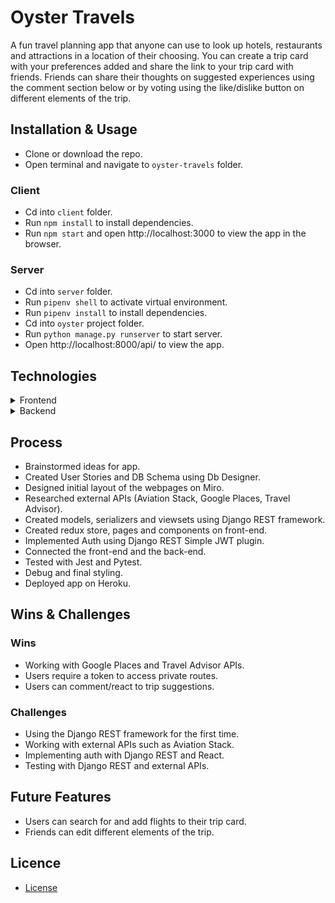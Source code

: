 # Oyster Travels

A fun travel planning app that anyone can use to look up hotels, restaurants and attractions in a location of their choosing. You can create a trip card with your preferences added and share the link to your trip card with friends. Friends can share their thoughts on suggested experiences using the comment section below or by voting using the like/dislike button on different elements of the trip.

## Installation & Usage

- Clone or download the repo.
- Open terminal and navigate to `oyster-travels` folder.

### Client
- Cd into `client` folder.
- Run `npm install` to install dependencies.
- Run `npm start` and open http://localhost:3000 to view the app in the browser.

### Server
- Cd into `server` folder. 
- Run `pipenv shell` to activate virtual environment.
- Run `pipenv install` to install dependencies.
- Cd into `oyster` project folder.
- Run `python manage.py runserver` to start server.
- Open http://localhost:8000/api/ to view the app.

## Technologies 

<details>
  <summary>Frontend</summary>
  <br>
  <ul>
    <li>HTML5</li> 
    <li>CSS3</li> 
    <li>JavaScript</li> 
    <li><a href="https://reactjs.org/">React</a></li> 
    <li><a href="https://react-redux.js.org/">React Redux</a></li> 
    <li><a href="https://testing-library.com/">React Testing Library</a></li> 
    <li><a href="https://jestjs.io/">Jest</a></li> 
  </ul>
</details>

<details>
<summary>Backend</summary>
  <br>
  <ul>
    <li>Python</li> 
    <li><a href="https://www.djangoproject.com/">Django</a></li> 
    <li><a href="https://docs.pytest.org/">Pytest</a></li> 
  </ul>
</details>

## Process
- Brainstormed ideas for app.
- Created User Stories and DB Schema using Db Designer.
- Designed initial layout of the webpages on Miro.
- Researched external APIs (Aviation Stack, Google Places, Travel Advisor).
- Created models, serializers and viewsets using Django REST framework.
- Created redux store, pages and components on front-end.
- Implemented Auth using Django REST Simple JWT plugin.
- Connected the front-end and the back-end.
- Tested with Jest and Pytest.
- Debug and final styling.
- Deployed app on Heroku.
  
## Wins & Challenges

### Wins
- Working with Google Places and Travel Advisor APIs.
- Users require a token to access private routes.
- Users can comment/react to trip suggestions.
  
### Challenges
- Using the Django REST framework for the first time.
- Working with external APIs such as Aviation Stack.
- Implementing auth with Django REST and React.
- Testing with Django REST and external APIs.

## Future Features
- Users can search for and add flights to their trip card.
- Friends can edit different elements of the trip.
  
## Licence 
* [License](https://opensource.org/licenses/mit-license.php)

